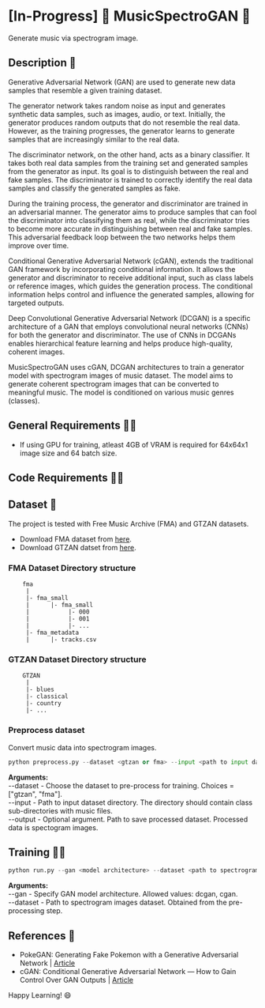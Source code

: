 # [In-Progress] 🎵 MusicSpectroGAN 🎵
Generate music via spectrogram image.

## Description :scroll:
Generative Adversarial Network (GAN) are used to generate new data samples that resemble a given training dataset.

The generator network takes random noise as input and generates synthetic data samples, such as images, audio, or text. Initially, the generator produces random outputs that do not resemble the real data. However, as the training progresses, the generator learns to generate samples that are increasingly similar to the real data.

The discriminator network, on the other hand, acts as a binary classifier. It takes both real data samples from the training set and generated samples from the generator as input. Its goal is to distinguish between the real and fake samples. The discriminator is trained to correctly identify the real data samples and classify the generated samples as fake.

During the training process, the generator and discriminator are trained in an adversarial manner. The generator aims to produce samples that can fool the discriminator into classifying them as real, while the discriminator tries to become more accurate in distinguishing between real and fake samples. This adversarial feedback loop between the two networks helps them improve over time.

Conditional Generative Adversarial Network (cGAN), extends the traditional GAN framework by incorporating conditional information. It allows the generator and discriminator to receive additional input, such as class labels or reference images, which guides the generation process. The conditional information helps control and influence the generated samples, allowing for targeted outputs.

Deep Convolutional Generative Adversarial Network (DCGAN) is a specific architecture of a GAN that employs convolutional neural networks (CNNs) for both the generator and discriminator. The use of CNNs in DCGANs enables hierarchical feature learning and helps produce high-quality, coherent images.

MusicSpectroGAN uses cGAN, DCGAN architectures to train a generator model with spectrogram images of music dataset. The model aims to generate coherent spectrogram images that can be converted to meaningful music. The model is conditioned on various music genres (classes).

## General Requirements :mage_man:
* If using GPU for training, atleast 4GB of VRAM is required for 64x64x1 image size and 64 batch size.

## Code Requirements :mage_woman:

## Dataset 💾
The project is tested with Free Music Archive (FMA) and GTZAN datasets.

* Download FMA dataset from [here](https://github.com/mdeff/fma).
* Download GTZAN datset from [here](https://www.kaggle.com/datasets/andradaolteanu/gtzan-dataset-music-genre-classification).

### FMA Dataset Directory structure
```
    fma
     |
     |- fma_small
     |      |- fma_small
     |           |- 000
     |           |- 001
     |           |- ...
     |- fma_metadata
     |      |- tracks.csv
```

### GTZAN Dataset Directory structure
```
    GTZAN
     |
     |- blues
     |- classical
     |- country
     |- ...
```

### Preprocess dataset
Convert music data into spectrogram images.
```python
python preprocess.py --dataset <gtzan or fma> --input <path to input dataset directory> --output <path to save processed dataset>
```
<b>Arguments:</b><br/>
--dataset - Choose the dataset to pre-process for training. Choices = ["gtzan", "fma"].<br/>
--input - Path to input dataset directory. The directory should contain class sub-directories with music files.<br/>
--output - Optional argument. Path to save processed dataset. Processed data is spectogram images.

## Training :running_man:
```python
python run.py --gan <model architecture> --dataset <path to spectrogram images dataset>
```
<b>Arguments:</b><br/>
--gan - Specify GAN model architecture. Allowed values: dcgan, cgan.<br/>
--dataset - Path to spectrogram images dataset. Obtained from the pre-processing step.<br/>

## References :page_facing_up:
* PokeGAN: Generating Fake Pokemon with a Generative Adversarial Network | [Article](https://blog.jovian.com/pokegan-generating-fake-pokemon-with-a-generative-adversarial-network-f540db81548d)
* cGAN: Conditional Generative Adversarial Network — How to Gain Control Over GAN Outputs | [Article](https://towardsdatascience.com/cgan-conditional-generative-adversarial-network-how-to-gain-control-over-gan-outputs-b30620bd0cc8)

Happy Learning! 😄
